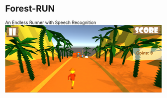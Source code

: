 
# Forest-RUN
An Endless Runner with Speech Recognition
![Alt text](https://github.com/s-hajir/Forest-RUN/blob/master/gameplay-ui.png)

